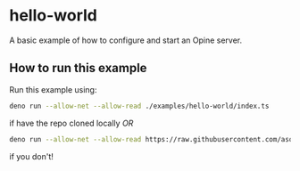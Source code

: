 # hello-world

A basic example of how to configure and start an Opine server.

## How to run this example

Run this example using:

```bash
deno run --allow-net --allow-read ./examples/hello-world/index.ts
```

if have the repo cloned locally _OR_

```bash
deno run --allow-net --allow-read https://raw.githubusercontent.com/asos-craigmorten/opine/main/examples/hello-world/index.ts
```

if you don't!
